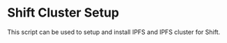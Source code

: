 # Shift Cluster Setup

This script can be used to setup and install IPFS and IPFS cluster for Shift.
